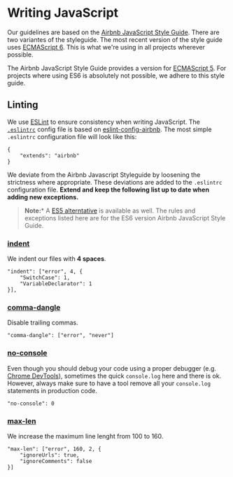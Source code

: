 # Writing JavaScript

Our guidelines are based on the [Airbnb JavaScript Style Guide](https://github.com/airbnb/javascript). There are two 
variantes of the styleguide. The most recent version of the style guide uses [ECMAScript 6](https://github.com/lukehoban/es6features).
This is what we're using in all projects wherever possible.

The Airbnb JavaScript Style Guide provides a version for [ECMAScript 5](https://github.com/airbnb/javascript/tree/master/es5).
For projects where using ES6 is absolutely not possible, we adhere to this style guide.

## Linting

We use [ESLint](http://eslint.org/) to ensure consistency when writing JavaScript. The [`.eslintrc`](./.eslintrc) config
file is based on [eslint-config-airbnb](https://www.npmjs.com/package/eslint-config-airbnb). The most simple `.eslintrc`
configuration file will look like this:

```
{
    "extends": "airbnb"
}
```

We deviate from the Airbnb Javascript Styleguide by loosening the strictness where appropriate. These deviations are
added to the `.eslintrc` configuration file. **Extend and keep the following list up to date when adding new exceptions.**

> **Note:*** A [ES5 alterntative](https://www.npmjs.com/package/eslint-config-airbnb-es5) is available as well. The rules
> and exceptions listed here are for the ES6 version Airbnb JavaScript Style Guide.

### [indent](http://eslint.org/docs/rules/indent)

We indent our files with **4 spaces**.

```
"indent": ["error", 4, {
    "SwitchCase": 1,
    "VariableDeclarator": 1
}],
```

### [comma-dangle](http://eslint.org/docs/rules/comma-dangle)

Disable trailing commas.

```
"comma-dangle": ["error", "never"]
```

### [no-console](http://eslint.org/docs/rules/no-console)

Even though you should debug your code using a proper debugger (e.g. [Chrome DevTools](https://developer.chrome.com/devtools/docs/javascript-debugging)),
sometimes the quick `console.log` here and there is ok. However, always make sure to have a tool remove all your 
`console.log` statements in production code.

```
"no-console": 0
```

### [max-len](http://eslint.org/docs/rules/max-len)

We increase the maximum line lenght from 100 to 160.

```
"max-len": ["error", 160, 2, {
    "ignoreUrls": true,
    "ignoreComments": false
}]
```
